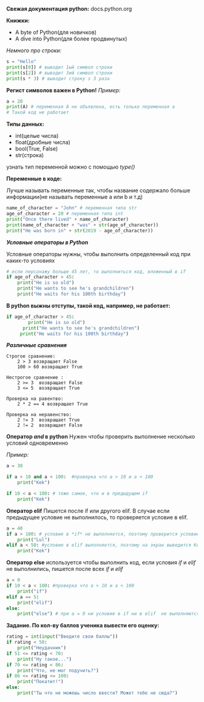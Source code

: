 **Свежая документация python:**
    docs.python.org

**Книжки:**

- A byte of Python(для новичков)
- A dive into Python(для более продвинутых)


*Немного про строки:*

```python
s = "Hello"
print(s[0]) # выводит 1ый символ строки
print(s[2]) # выводит 3ий символ строки
print(s * 3) # выводит строку s 3 раза
```

**Регист символов важен в Python!**
*Пример:*

```python
a = 20
print(A) # переменная A не объявлена, есть только переменная a
# Такой код не работает
```

**Типы данных:**
-  int(целые числа)
-  float(дробные числа)
-  bool(True, False)
-  str(строка)

узнать тип переменной можно с помощью *type()*

**Переменные в коде:**

Лучше называть переменные так, чтобы название содержало больше информации(не называть переменные a или b и т.д)

```python
name_of_character = "John" # переменная типа str
age_of_character = 20 # переменная типа int
print("Once there lived" + name_of_character)
print(name_of_character + "was" + str(age_of_character))
print("He was born in" + str(2019 - age_of_character))
```

***Условные операторы в Python***

Условные операторы нужны, чтобы выполнить определенный код при каких-то условиях

```python
# eсли персонажу больше 45 лет, то выполниться код, вложенный в if
if age_of_character > 45: 
	print("He is so old")
	print("He wants to see he's grandchildren")
	print("He waits for his 100th birthday")

```
**В python выжны отступы, такой код, например, не работает:**

```python
if age_of_character > 45: 
        print("He is so old")
      print("He wants to see he's grandchildren")
     print("He waits for his 100th birthday")
```
***Различные сравнения***

	Строгое сравнение:
		2 > 3 возвращает False
		100 > 60 возвращает True

	Нестрогое сравнение :
		2 >= 3  возвращает False
		3 <= 5  возвращает True
	    
	Проверка на равентво:
		2 * 2 == 4 возвращает True

	Проверка на неравенство:
		2 != 3  возвращает True
		2 != 2  возвращает False

**Оператор *and* в python**
Нужен чтобы проверить выполнение несколько условий одновременно

*Пример:*

```python
a = 30

if a > 10 and a < 100:  #проверка что a > 10 и a < 100
	print("Kek")

if 10 < a < 100: # тоже самое, что и в предыдущем if
	print("Kek")
``` 
**Оператор elif**
Пишется после if или другого elif. В случае если предыдущее условие не выполнилось, то проверяется условие в elif.
```python
a = 40
if a > 100: # условие в *if* не выполняется, поэтому проверится условие в *elif*
	print("Lul")
elif a < 50: #условие в elif выполняется, поэтому на экран выведится Kek
	print("Kek")

```
**Оператор else**
    используется чтобы выполнить код, если условия  *if* и *elif* не выполнились, пишется после всех *if* и *elif*
```python
a = 0
if 10 < a < 100: #проверка что a > 10 и a < 100
	print("if")
elif a == 5:
	print("elif")
else:
	print("else") # при a = 0 ни условие в if ни в elif  не выполняются, поэтому выполнится код в else
```

**Задание. По кол-ву баллов ученика вывести его оценку:**

```python
rating = int(input("Введите свои баллы"))
if rating < 50:
    print("Неудачник")
if 51 <= rating < 70:
    print("Ну такое...")
if 70 <= rating < 86:
    print("Что, не мог подучить?")
if 86 <= rating <= 100:
    print("Покатит!")
else:
    print("Ты что не можешь число ввести? Может тебе не сюда?")
```




